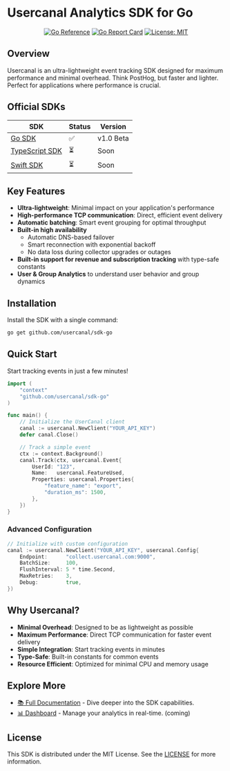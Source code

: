 # Usercanal Analytics SDK for Go

<p align="center">
  <a href="https://pkg.go.dev/github.com/usercanal/sdk-go"><img src="https://pkg.go.dev/badge/github.com/usercanal/sdk-go.svg" alt="Go Reference"></a>
  <a href="https://goreportcard.com/report/github.com/usercanal/sdk-go"><img src="https://goreportcard.com/badge/github.com/usercanal/sdk-go" alt="Go Report Card"></a>
  <a href="https://opensource.org/licenses/MIT"><img src="https://img.shields.io/badge/License-MIT-yellow.svg" alt="License: MIT"></a>
</p>

## Overview

Usercanal is an ultra-lightweight event tracking SDK designed for maximum performance and minimal overhead. Think PostHog, but faster and lighter. Perfect for applications where performance is crucial.

## Official SDKs
| SDK | Status | Version |
|-----|---------|---------|
| [Go SDK](https://github.com/usercanal/sdk-go) | ✅ | v1.0 Beta |
| [TypeScript SDK](https://github.com/usercanal/sdk-ts) | ⏳ | Soon |
| [Swift SDK](https://github.com/usercanal/sdk-swift) | ⏳ | Soon |

## Key Features

- **Ultra-lightweight**: Minimal impact on your application's performance
- **High-performance TCP communication**: Direct, efficient event delivery
- **Automatic batching**: Smart event grouping for optimal throughput
- **Built-in high availability**
  - Automatic DNS-based failover
  - Smart reconnection with exponential backoff
  - No data loss during collector upgrades or outages
- **Built-in support for revenue and subscription tracking** with type-safe constants
- **User & Group Analytics** to understand user behavior and group dynamics

## Installation

Install the SDK with a single command:
```bash
go get github.com/usercanal/sdk-go
```

## Quick Start

Start tracking events in just a few minutes!

```go
import (
    "context"
    "github.com/usercanal/sdk-go"
)

func main() {
    // Initialize the UserCanal client
    canal := usercanal.NewClient("YOUR_API_KEY")
    defer canal.Close()

    // Track a simple event
    ctx := context.Background()
    canal.Track(ctx, usercanal.Event{
        UserId: "123",
        Name:   usercanal.FeatureUsed,
        Properties: usercanal.Properties{
            "feature_name": "export",
            "duration_ms": 1500,
        },
    })
}
```

### Advanced Configuration
```go
// Initialize with custom configuration
canal := usercanal.NewClient("YOUR_API_KEY", usercanal.Config{
    Endpoint:      "collect.usercanal.com:9000",
    BatchSize:     100,
    FlushInterval: 5 * time.Second,
    MaxRetries:    3,
    Debug:         true,
})
```

## Why Usercanal?

- **Minimal Overhead**: Designed to be as lightweight as possible
- **Maximum Performance**: Direct TCP communication for faster event delivery
- **Simple Integration**: Start tracking events in minutes
- **Type-Safe**: Built-in constants for common events
- **Resource Efficient**: Optimized for minimal CPU and memory usage


## Explore More
- [📚 Full Documentation](https://docs.usercanal.com/docs/SDKs/go) - Dive deeper into the SDK capabilities.
- [📊 Dashboard](https://app.usercanal.com) - Manage your analytics in real-time. (coming)

## License

This SDK is distributed under the MIT License. See the [LICENSE](LICENSE) for more information.
